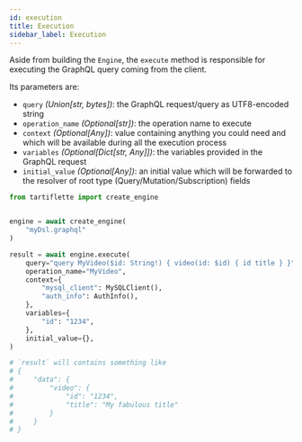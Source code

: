 ```yaml
---
id: execution
title: Execution
sidebar_label: Execution
---
```


Aside from building the `Engine`, the `execute` method is responsible for executing the GraphQL query coming from the client.

Its parameters are:
* `query` _(Union[str, bytes])_: the GraphQL request/query as UTF8-encoded string
* `operation_name` _(Optional[str])_: the operation name to execute
* `context` _(Optional[Any])_: value containing anything you could need and which will be available during all the execution process
* `variables` _(Optional[Dict[str, Any]])_: the variables provided in the GraphQL request
* `initial_value` _(Optional[Any])_: an initial value which will be forwarded to the resolver of root type (Query/Mutation/Subscription) fields

```python
from tartiflette import create_engine


engine = await create_engine(
    "myDsl.graphql"
)

result = await engine.execute(
    query="query MyVideo($id: String!) { video(id: $id) { id title } }",
    operation_name="MyVideo",
    context={
        "mysql_client": MySQLClient(),
        "auth_info": AuthInfo(),
    },
    variables={
        "id": "1234",
    },
    initial_value={},
)

# `result` will contains something like
# {
#     "data": {
#         "video": {
#             "id": "1234",
#             "title": "My fabulous title"
#         }
#     }
# }
```
